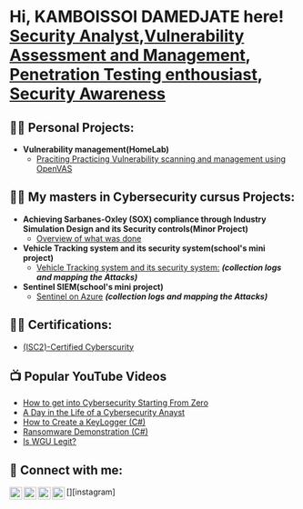 <h1>Hi, KAMBOISSOI DAMEDJATE here! <br/><a href="https://www.linkedin.com/in/kamboissoi-damedjate-0b087a220">Security Analyst</a>,<a href="https://www.linkedin.com/in/kamboissoi-damedjate-0b087a220">Vulnerability Assessment and Management</a>, <a href="https://www.linkedin.com/in/kamboissoi-damedjate-0b087a220">Penetration Testing enthousiast</a>, <a href="https://www.facebook.com/profile.php?id=100086563703368&mibextid=ZbWKwL">Security Awareness</a></h1>

<h2>👨‍💻 Personal Projects:</h2>

- <b>Vulnerability management(HomeLab)</b>
  - [Praciting Practicing Vulnerability scanning and management using OpenVAS](https://github.com/CyberWorld-kam/VulnerabilityMangement-OpenVAS)

  

<h2>👨‍💻 My masters in Cybersecurity cursus Projects:</h2>

- <b>Achieving Sarbanes-Oxley (SOX) compliance through Industry Simulation Design and its Security controls(Minor Project)</b>
  - [Overview of what was done](https://github.com/CyberWorld-kam/SchoolMinorPorject/)
- <b>Vehicle Tracking system and its security system(school's mini project)</b>
  - [Vehicle Tracking system and its security system:](https://github.com/CyberWorld-kam/IOT-mini-project) <b><i>(collection logs and mapping the Attacks)</b></i>
- <b>Sentinel SIEM(school's mini project)</b>
  - [Sentinel on Azure](https://github.com/CyberWorld-kam/School-cloud-mini-project) <b><i>(collection logs and mapping the Attacks)</b></i>
  
<h2>👨‍💻 Certifications:</h2>

- [(ISC2)-Certified Cyberscurity](https://github.com/joshmadakor1/Algorithms-Practice)
 
<h2>📺 Popular YouTube Videos</h2>

- [How to get into Cybersecurity Starting From Zero](https://www.youtube.com/watch?v=a83ASGn_V_s)
- [A Day in the Life of a Cybersecurity Anayst](https://www.youtube.com/watch?v=uHy3oM7NnoU)
- [How to Create a KeyLogger (C#)](https://www.youtube.com/watch?v=N-L9hklSlNk)
- [Ransomware Demonstration (C#)](https://www.youtube.com/watch?v=OfvdQeh79s0)
- [Is WGU Legit?](https://www.youtube.com/watch?v=E2MwRWxDBkA)

<h2> 🤳 Connect with me:</h2>

[<img align="left" alt="JoshMadakor | YouTube" width="22px" src="https://cdn.jsdelivr.net/npm/simple-icons@v3/icons/youtube.svg" />][youtube]
[<img align="left" alt="JoshMadakor | Twitter" width="22px" src="https://cdn.jsdelivr.net/npm/simple-icons@v3/icons/twitter.svg" />][twitter]
[<img align="left" alt="JoshMadakor | LinkedIn" width="22px" src="https://cdn.jsdelivr.net/npm/simple-icons@v3/icons/linkedin.svg" />][linkedin]
[<img align="left" alt="JoshMadakor | Instagram" width="22px" src="https://cdn.jsdelivr.net/npm/simple-icons@v3/icons/instagram.svg" />][instagram]

[twitter]: https://twitter.com/joshmadakor
[youtube]: 
[instagram]: 
[linkedin]: https://www.linkedin.com/in/kamboissoi-damedjate-0b087a220

<!--
**joshmadakor1/joshmadakor1** is a ✨ _special_ ✨ repository because its `README.md` (this file) appears on your GitHub profile.

Here are some ideas to get you started:

- 🔭 I’m currently working on ...
- 🌱 I’m currently learning ...
- 👯 I’m looking to collaborate on ...
- 🤔 I’m looking for help with ...
- 💬 Ask me about ...
- 📫 How to reach me: ...
- 😄 Pronouns: ...
- ⚡ Fun fact: ...
-->
